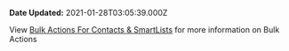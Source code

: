 **Date Updated:** 2021-01-28T03:05:39.000Z
  
  
View [Bulk Actions For Contacts & SmartLists](https://help.gohighlevel.com/support/solutions/articles/48001167703-bulk-actions-for-contacts-smartlists) for more information on Bulk Actions